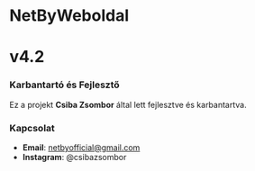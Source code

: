 # NetByWeboldal
# v4.2

### Karbantartó és Fejlesztő
Ez a projekt **Csiba Zsombor** által lett fejlesztve és karbantartva.

### Kapcsolat
- **Email**: netbyofficial@gmail.com
- **Instagram**: @csibazsombor
